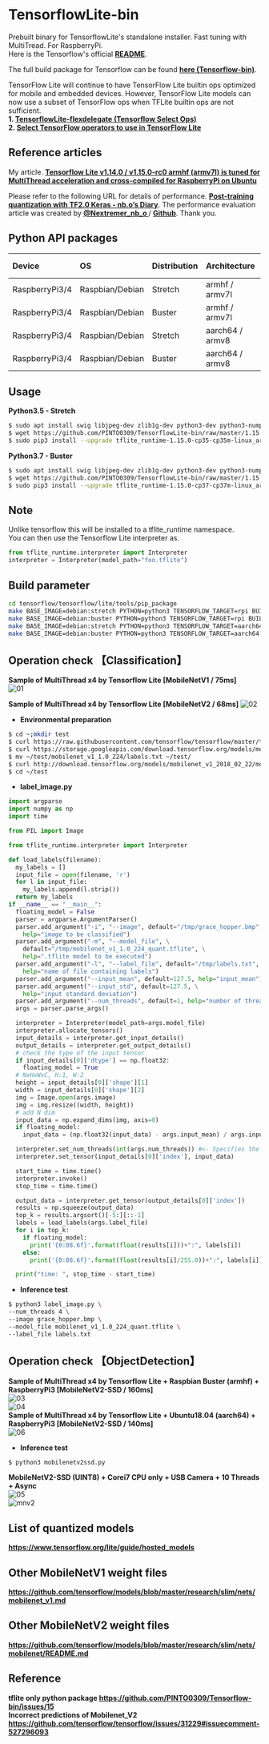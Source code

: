 # TensorflowLite-bin
Prebuilt binary for TensorflowLite's standalone installer. Fast tuning with MultiTread. For RaspberryPi.  
Here is the Tensorflow's official **[README](https://github.com/tensorflow/tensorflow/tree/master/tensorflow/lite/tools/pip_package)**.

The full build package for Tensorflow can be found **[here (Tensorflow-bin)](https://github.com/PINTO0309/Tensorflow-bin.git)**.  
  
TensorFlow Lite will continue to have TensorFlow Lite builtin ops optimized for mobile and embedded devices. However, TensorFlow Lite models can now use a subset of TensorFlow ops when TFLite builtin ops are not sufficient.  
**1. [TensorflowLite-flexdelegate (Tensorflow Select Ops)](https://github.com/PINTO0309/TensorflowLite-flexdelegate.git)**  
**2. [Select TensorFlow operators to use in TensorFlow Lite](https://www.tensorflow.org/lite/guide/ops_select)**  

## Reference articles
My article. **[Tensorflow Lite v1.14.0 / v1.15.0-rc0 armhf (armv7l) is tuned for MultiThread acceleration and cross-compiled for RaspberryPi on Ubuntu](https://qiita.com/PINTO/items/961010e38aa77fb6269b)**  
  
Please refer to the following URL for details of performance. **[Post-training quantization with TF2.0 Keras - nb.o’s Diary](https://nextremer-nbo.blogspot.com/2019/10/tf20keraspost-training-quantization.html?m=1)**. The performance evaluation article was created by **[@Nextremer_nb_o
](https://mobile.twitter.com/Nextremer_nb_o)** / **[Github](https://github.com/NobuoTsukamoto)**. Thank you.  

## Python API packages

|Device|OS|Distribution|Architecture|Python ver|Note|
|:--|:--|:--|:--|:--|:--|
|RaspberryPi3/4|Raspbian/Debian|Stretch|armhf / armv7l|3.5|32bit|
|RaspberryPi3/4|Raspbian/Debian|Buster|armhf / armv7l|3.7 / 2.7|32bit|
|RaspberryPi3/4|Raspbian/Debian|Stretch|aarch64 / armv8|3.5|64bit|
|RaspberryPi3/4|Raspbian/Debian|Buster|aarch64 / armv8|3.7 / 2.7|64bit|

## Usage
**Python3.5 - Stretch**  
```bash
$ sudo apt install swig libjpeg-dev zlib1g-dev python3-dev python3-numpy unzip
$ wget https://github.com/PINTO0309/TensorflowLite-bin/raw/master/1.15.0/tflite_runtime-1.15.0-cp35-cp35m-linux_armv7l.whl
$ sudo pip3 install --upgrade tflite_runtime-1.15.0-cp35-cp35m-linux_armv7l.whl
```
**Python3.7 - Buster**  
```bash
$ sudo apt install swig libjpeg-dev zlib1g-dev python3-dev python3-numpy unzip
$ wget https://github.com/PINTO0309/TensorflowLite-bin/raw/master/1.15.0/tflite_runtime-1.15.0-cp37-cp37m-linux_armv7l.whl
$ sudo pip3 install --upgrade tflite_runtime-1.15.0-cp37-cp37m-linux_armv7l.whl
```

## Note
Unlike tensorflow this will be installed to a tflite_runtime namespace.  
You can then use the Tensorflow Lite interpreter as.  
```python
from tflite_runtime.interpreter import Interpreter
interpreter = Interpreter(model_path="foo.tflite")
```
## Build parameter

```bash
cd tensorflow/tensorflow/lite/tools/pip_package
make BASE_IMAGE=debian:stretch PYTHON=python3 TENSORFLOW_TARGET=rpi BUILD_DEB=y docker-build
make BASE_IMAGE=debian:buster PYTHON=python3 TENSORFLOW_TARGET=rpi BUILD_DEB=y docker-build
make BASE_IMAGE=debian:stretch PYTHON=python3 TENSORFLOW_TARGET=aarch64 BUILD_DEB=y docker-build
make BASE_IMAGE=debian:buster PYTHON=python3 TENSORFLOW_TARGET=aarch64 BUILD_DEB=y docker-build
```
## Operation check 【Classification】
**Sample of MultiThread x4 by Tensorflow Lite [MobileNetV1 / 75ms]**  
![01](media/01.png)  
  
**Sample of MultiThread x4 by Tensorflow Lite [MobileNetV2 / 68ms]**
![02](media/02.png)  

- **Environmental preparation**
```bash
$ cd ~;mkdir test
$ curl https://raw.githubusercontent.com/tensorflow/tensorflow/master/tensorflow/lite/examples/label_image/testdata/grace_hopper.bmp > ~/test/grace_hopper.bmp
$ curl https://storage.googleapis.com/download.tensorflow.org/models/mobilenet_v1_1.0_224_frozen.tgz | tar xzv -C ~/test mobilenet_v1_1.0_224/labels.txt
$ mv ~/test/mobilenet_v1_1.0_224/labels.txt ~/test/
$ curl http://download.tensorflow.org/models/mobilenet_v1_2018_02_22/mobilenet_v1_1.0_224_quant.tgz | tar xzv -C ~/test
$ cd ~/test
```
- **label_image.py**
```python
import argparse
import numpy as np
import time

from PIL import Image

from tflite_runtime.interpreter import Interpreter

def load_labels(filename):
  my_labels = []
  input_file = open(filename, 'r')
  for l in input_file:
    my_labels.append(l.strip())
  return my_labels
if __name__ == "__main__":
  floating_model = False
  parser = argparse.ArgumentParser()
  parser.add_argument("-i", "--image", default="/tmp/grace_hopper.bmp", \
    help="image to be classified")
  parser.add_argument("-m", "--model_file", \
    default="/tmp/mobilenet_v1_1.0_224_quant.tflite", \
    help=".tflite model to be executed")
  parser.add_argument("-l", "--label_file", default="/tmp/labels.txt", \
    help="name of file containing labels")
  parser.add_argument("--input_mean", default=127.5, help="input_mean")
  parser.add_argument("--input_std", default=127.5, \
    help="input standard deviation")
  parser.add_argument("--num_threads", default=1, help="number of threads")
  args = parser.parse_args()

  interpreter = Interpreter(model_path=args.model_file)
  interpreter.allocate_tensors()
  input_details = interpreter.get_input_details()
  output_details = interpreter.get_output_details()
  # check the type of the input tensor
  if input_details[0]['dtype'] == np.float32:
    floating_model = True
  # NxHxWxC, H:1, W:2
  height = input_details[0]['shape'][1]
  width = input_details[0]['shape'][2]
  img = Image.open(args.image)
  img = img.resize((width, height))
  # add N dim
  input_data = np.expand_dims(img, axis=0)
  if floating_model:
    input_data = (np.float32(input_data) - args.input_mean) / args.input_std

  interpreter.set_num_threads(int(args.num_threads)) #<- Specifies the num of threads assigned to inference
  interpreter.set_tensor(input_details[0]['index'], input_data)

  start_time = time.time()
  interpreter.invoke()
  stop_time = time.time()

  output_data = interpreter.get_tensor(output_details[0]['index'])
  results = np.squeeze(output_data)
  top_k = results.argsort()[-5:][::-1]
  labels = load_labels(args.label_file)
  for i in top_k:
    if floating_model:
      print('{0:08.6f}'.format(float(results[i]))+":", labels[i])
    else:
      print('{0:08.6f}'.format(float(results[i]/255.0))+":", labels[i])

  print("time: ", stop_time - start_time)
```
- **Inference test**
```bash
$ python3 label_image.py \
--num_threads 4 \
--image grace_hopper.bmp \
--model_file mobilenet_v1_1.0_224_quant.tflite \
--label_file labels.txt
```

## Operation check 【ObjectDetection】
**Sample of MultiThread x4 by Tensorflow Lite + Raspbian Buster (armhf) + RaspberryPi3 [MobileNetV2-SSD / 160ms]**  
![03](media/03.png)  
![04](media/04.png)  
**Sample of MultiThread x4 by Tensorflow Lite + Ubuntu18.04 (aarch64) + RaspberryPi3 [MobileNetV2-SSD / 140ms]**  
![06](media/06.png)  

- **Inference test**
```bash
$ python3 mobilenetv2ssd.py
```

**MobileNetV2-SSD (UINT8) + Corei7 CPU only + USB Camera + 10 Threads + Async**  
![05](media/05.gif)  
![mnv2](models/mobilenet_ssd_v2_coco_quant_postprocess.png)

## List of quantized models
**https://www.tensorflow.org/lite/guide/hosted_models**  

## Other MobileNetV1 weight files
**https://github.com/tensorflow/models/blob/master/research/slim/nets/mobilenet_v1.md**  

## Other MobileNetV2 weight files
**https://github.com/tensorflow/models/blob/master/research/slim/nets/mobilenet/README.md**  

## Reference
**tflite only python package https://github.com/PINTO0309/Tensorflow-bin/issues/15**  
**Incorrect predictions of Mobilenet_V2 https://github.com/tensorflow/tensorflow/issues/31229#issuecomment-527296093**

